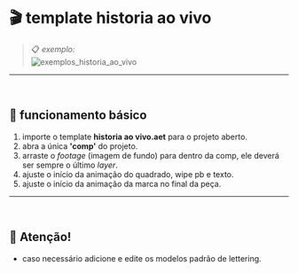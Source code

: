 # 🎬 template historia ao vivo

> 📋 *exemplo:*\
>![exemplos_historia_ao_vivo](historia%20ao%20vivo%20assets/comp_exemplo.gif)

---
<br/>

##  📌 funcionamento básico
  1. importe o template **historia ao vivo.aet** para o projeto aberto.
  2. abra a única **'comp'** do projeto.
  3. arraste o *footage* (imagem de fundo) para dentro da comp, ele deverá ser sempre o último *layer*.
  4. ajuste o início da animação do quadrado, wipe pb e texto.
  5. ajuste o início da animação da marca no final da peça.
---
<br/>

## 🚨 **Atenção!**

- caso necessário adicione e edite os modelos padrão de lettering.
